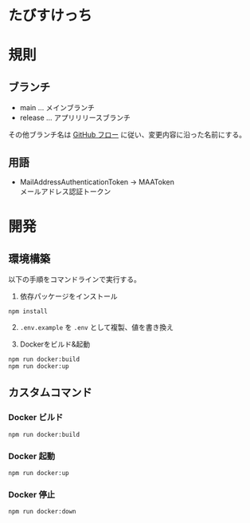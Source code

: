 # たびすけっち

# 規則
## ブランチ

- main ... メインブランチ
- release ... アプリリリースブランチ

その他ブランチ名は [GitHub フロー](https://docs.github.com/ja/get-started/using-github/github-flow) に従い、変更内容に沿った名前にする。

## 用語

- MailAddressAuthenticationToken -> MAAToken  
  メールアドレス認証トークン

# 開発
## 環境構築
以下の手順をコマンドラインで実行する。
1. 依存パッケージをインストール
```shell
npm install
```

2. `.env.example` を `.env` として複製、値を書き換え

3. Dockerをビルド&起動
```shell
npm run docker:build
npm run docker:up
```

## カスタムコマンド

### Docker ビルド
```shell
npm run docker:build
```

### Docker 起動
```shell
npm run docker:up
```

### Docker 停止
```shell
npm run docker:down
```
